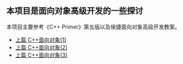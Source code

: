 ## 本项目是面向对象高级开发的一些探讨



本项目主要参考《C++ Primer》第五版以及侯捷面向对象高级开发教案。



- [上篇 C++面向对象(1)](https://www.bilibili.com/video/av62937139/)
- [上篇 C++面向对象(2)](https://www.bilibili.com/video/av63940360/)
- [上篇 C++面向对象(3)](https://www.bilibili.com/video/av64155595)

